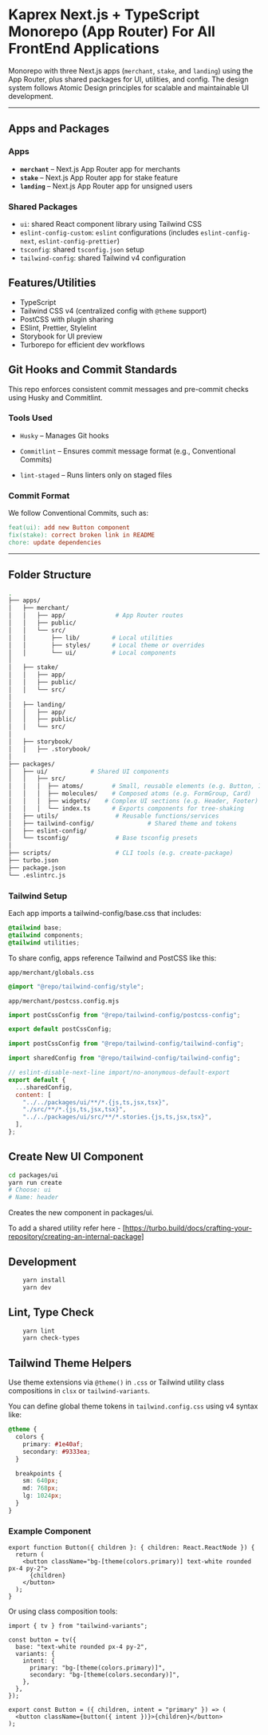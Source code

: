 # Kaprex Next.js + TypeScript Monorepo (App Router) For All FrontEnd Applications

Monorepo with three Next.js apps (`merchant`, `stake`, and `landing`) using the App Router, plus shared packages for UI, utilities, and config. The design system follows Atomic Design principles for scalable and maintainable UI development.

---

## Apps and Packages

### Apps

- **`merchant`** – Next.js App Router app for merchants
- **`stake`** – Next.js App Router app for stake feature
- **`landing`** – Next.js App Router app for unsigned users

### Shared Packages

- `ui`: shared React component library using Tailwind CSS
- `eslint-config-custom`: `eslint` configurations (includes `eslint-config-next`, `eslint-config-prettier`)
- `tsconfig`: shared `tsconfig.json` setup
- `tailwind-config`: shared Tailwind v4 configuration

## Features/Utilities

- TypeScript
- Tailwind CSS v4 (centralized config with `@theme` support)
- PostCSS with plugin sharing
- ESlint, Prettier, Stylelint
- Storybook for UI preview
- Turborepo for efficient dev workflows

## Git Hooks and Commit Standards

This repo enforces consistent commit messages and pre-commit checks using Husky and Commitlint.

### Tools Used

- `Husky` – Manages Git hooks

- `Commitlint` – Ensures commit message format (e.g., Conventional Commits)

- `lint-staged` – Runs linters only on staged files

### Commit Format

We follow Conventional Commits, such as:

```makefile
feat(ui): add new Button component
fix(stake): correct broken link in README
chore: update dependencies
```

---

## Folder Structure

```bash
.
├── apps/
│   ├── merchant/
│   │   ├── app/              # App Router routes
│   │   ├── public/
│   │   └── src/
│   │       ├── lib/         # Local utilities
│   │       ├── styles/      # Local theme or overrides
│   │       └── ui/          # Local components
│
│   ├── stake/
│   │   ├── app/
│   │   ├── public/
│   │   └── src/
│
│   ├── landing/
│   │   ├── app/
│   │   ├── public/
│   │   └── src/
│
│   ├── storybook/
│   │   ├── .storybook/
│
├── packages/
│   ├── ui/            # Shared UI components
│   │   ├── src/
│   │   │  ├── atoms/        # Small, reusable elements (e.g. Button, Input)
│   │   │  ├── molecules/    # Composed atoms (e.g. FormGroup, Card)
│   │   │  ├── widgets/    # Complex UI sections (e.g. Header, Footer)
│   │   │  └── index.ts      # Exports components for tree-shaking
│   ├── utils/                # Reusable functions/services
│   ├── tailwind-config/               # Shared theme and tokens
│   ├── eslint-config/
│   └── tsconfig/             # Base tsconfig presets
│
├── scripts/                  # CLI tools (e.g. create-package)
├── turbo.json
├── package.json
└── .eslintrc.js
```

### Tailwind Setup

Each app imports a tailwind-config/base.css that includes:

```css
@tailwind base;
@tailwind components;
@tailwind utilities;
```

To share config, apps reference Tailwind and PostCSS like this:

`app/merchant/globals.css`

```css
@import "@repo/tailwind-config/style";
```

`app/merchant/postcss.config.mjs`

```js
import postCssConfig from "@repo/tailwind-config/postcss-config";

export default postCssConfig;
```

```js
import postCssConfig from "@repo/tailwind-config/tailwind-config";

import sharedConfig from "@repo/tailwind-config/tailwind-config";

// eslint-disable-next-line import/no-anonymous-default-export
export default {
  ...sharedConfig,
  content: [
    "../../packages/ui/**/*.{js,ts,jsx,tsx}",
    "./src/**/*.{js,ts,jsx,tsx}",
    "../../packages/ui/src/**/*.stories.{js,ts,jsx,tsx}",
  ],
};
```

## Create New UI Component

```bash
cd packages/ui
yarn run create
# Choose: ui
# Name: header
```

Creates the new component in packages/ui.

To add a shared utility refer here - [https://turbo.build/docs/crafting-your-repository/creating-an-internal-package]

## Development

```bash
    yarn install
    yarn dev
```

## Lint, Type Check

```bash
    yarn lint
    yarn check-types
```

## Tailwind Theme Helpers

Use theme extensions via `@theme()` in `.css` or Tailwind utility class compositions in `clsx` or `tailwind-variants`.

You can define global theme tokens in `tailwind.config.css` using v4 syntax like:

```css
@theme {
  colors {
    primary: #1e40af;
    secondary: #9333ea;
  }

  breakpoints {
    sm: 640px;
    md: 768px;
    lg: 1024px;
  }
}
```

### Example Component

```tsx
export function Button({ children }: { children: React.ReactNode }) {
  return (
    <button className="bg-[theme(colors.primary)] text-white rounded px-4 py-2">
      {children}
    </button>
  );
}
```

Or using class composition tools:

```tsx
import { tv } from "tailwind-variants";

const button = tv({
  base: "text-white rounded px-4 py-2",
  variants: {
    intent: {
      primary: "bg-[theme(colors.primary)]",
      secondary: "bg-[theme(colors.secondary)]",
    },
  },
});

export const Button = ({ children, intent = "primary" }) => (
  <button className={button({ intent })}>{children}</button>
);
```
